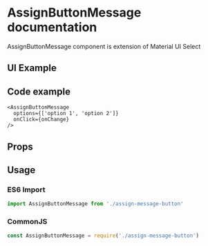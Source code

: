# AssignButtonMessage documentation

AssignButtonMessage component is extension of Material UI Select
## UI Example

<!-- STORY -->

## Code example

```tsx
<AssignButtonMessage
  options={['option 1', 'option 2']}
  onClick={onChange}
/>
```
<!-- SOURCE -->

## Props

<!-- PROPS -->

## Usage

### ES6 Import
```js
import AssignButtonMessage from './assign-message-button'
```

### CommonJS

```js
const AssignButtonMessage = require('./assign-message-button')
